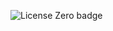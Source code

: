 ![License Zero badge](https://licensezero.com/projects/e91fcaa8-1d80-4d3f-97aa-5b58b93e4662/badge.svg)
